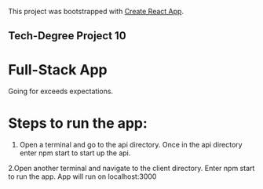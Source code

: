 This project was bootstrapped with [Create React App](https://github.com/facebook/create-react-app).

## Tech-Degree Project 10
# Full-Stack App

Going for exceeds expectations.

# Steps to run the app:

1. Open a terminal and go to the api directory. Once in the  api directory enter npm start to start up the api.

2.Open another terminal and navigate to the client directory. Enter npm start to run the app. App will run on localhost:3000


